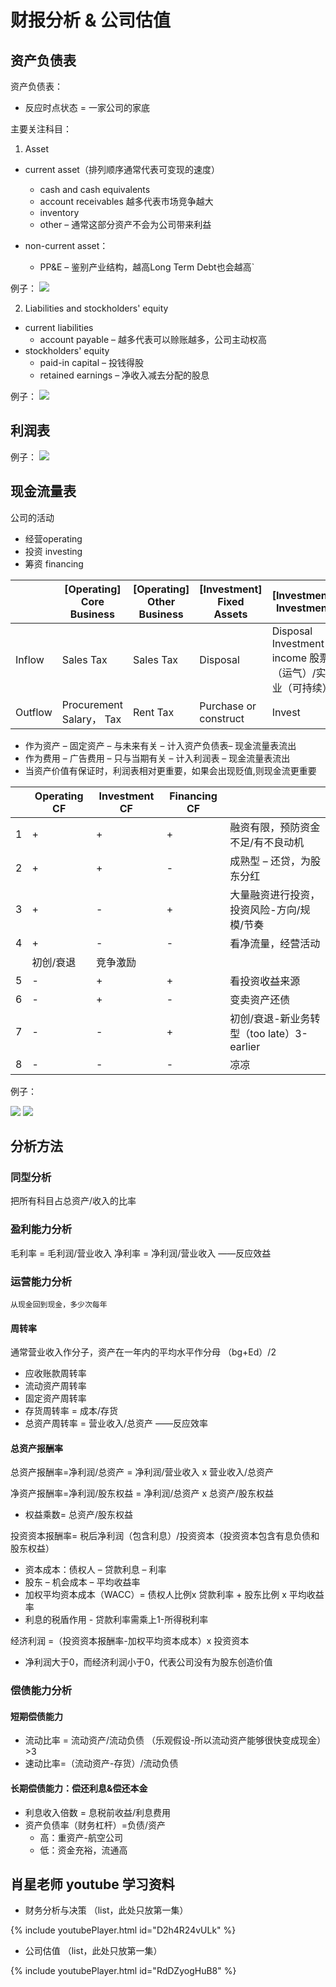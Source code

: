 # 财报分析 & 公司估值

## 资产负债表

资产负债表：

- 反应时点状态 = 一家公司的家底

主要关注科目：

1. Asset

- current asset（排列顺序通常代表可变现的速度）
  - cash and cash equivalents 
  - account receivables 越多代表市场竞争越大
  - inventory 
  - other – 通常这部分资产不会为公司带来利益

- non-current asset：
  - PP&E – 鉴别产业结构，越高Long Term Debt也会越高`

例子：
![](./finance-graph/f3.png)


2. Liabilities and stockholders' equity

- current liabilities
  * account payable – 越多代表可以赊账越多，公司主动权高
- stockholders' equity
  - paid-in capital – 投钱得股
  * retained earnings – 净收入减去分配的股息

例子：
![](./finance-graph/f4.png)

## 利润表

例子：
![](./finance-graph/f5.png)


## 现金流量表

公司的活动

- 经营operating
- 投资 investing
- 筹资 financing

|                | [Operating] Core Business              |     [Operating] Other Business    | [Investment] Fixed Assets    | [Investment] Investment                                              | [Financing] Debt             |     [Financing] Equity    |
|----------------|----------------------------------------|-----------------------------------|------------------------------|----------------------------------------------------------------------|------------------------------|---------------------------|
|     Inflow     |     Sales Tax                          |     Sales Tax                     |     Disposal                 |     Disposal    Investment income     股票（运气）/实业（可持续）    |     Raise money              |     Raise money           |
|     Outflow    |     Procurement    Salary，     Tax    |     Rent    Tax                   |     Purchase or construct    |     Invest                                                           |     Interest    principal    |     Dividend              |

- 作为资产 – 固定资产 – 与未来有关 – 计入资产负债表– 现金流量表流出
- 作为费用 – 广告费用 – 只与当期有关 – 计入利润表 – 现金流量表流出
- 当资产价值有保证时，利润表相对更重要，如果会出现贬值,则现金流更重要



|          |     Operating CF    |     Investment CF    |     Financing CF    |                                                    |
|----------|---------------------|----------------------|---------------------|----------------------------------------------------|
|     1    |     +               |     +                |     +               |     融资有限，预防资金不足/有不良动机              |
|     2    |     +               |     +                |     -               |     成熟型 – 还贷，为股东分红                      |
|     3    |     +               |     -                |     +               |     大量融资进行投资，投资风险-方向/规模/节奏      |
|     4    |     +               |     -                |     -               |     看净流量，经营活动                             |
|          |     初创/衰退       |     竞争激励         |                     |                                                    |
|     5    |     -               |     +                |     +               |     看投资收益来源                                 |
|     6    |     -               |     +                |     -               |     变卖资产还债                                   |
|     7    |     -               |     -                |     +               |     初创/衰退-新业务转型（too   late）3-earlier    |
|     8    |     -               |     -                |     -               |     凉凉                                           |

例子：

![](./finance-graph/f1.png)
![](./finance-graph/f2.png)

## 分析方法

### 同型分析

把所有科目占总资产/收入的比率

### 盈利能力分析

毛利率 = 毛利润/营业收入
净利率 = 净利润/营业收入 ——反应效益

### 运营能力分析
`从现金回到现金，多少次每年`

#### 周转率

通常营业收入作分子，资产在一年内的平均水平作分母 （bg+Ed）/2

- 应收账款周转率 
- 流动资产周转率
- 固定资产周转率
- 存货周转率 = 成本/存货
- 总资产周转率 = 营业收入/总资产 ——反应效率

#### 总资产报酬率

总资产报酬率=净利润/总资产 = 净利润/营业收入 x 营业收入/总资产 

净资产报酬率=净利润/股东权益 = 净利润/总资产 x 总资产/股东权益
  - 权益乘数= 总资产/股东权益

投资资本报酬率= 税后净利润（包含利息）/投资资本（投资资本包含有息负债和股东权益）
- 资本成本：债权人 – 贷款利息 – 利率
- 股东 – 机会成本 – 平均收益率
- 加权平均资本成本（WACC）= 债权人比例x 贷款利率 + 股东比例 x 平均收益率
- 利息的税盾作用 - 贷款利率需乘上1-所得税利率

经济利润 =（投资资本报酬率-加权平均资本成本）x  投资资本
- 净利润大于0，而经济利润小于0，代表公司没有为股东创造价值

### 偿债能力分析

#### 短期偿债能力
- 流动比率 = 流动资产/流动负债 （乐观假设-所以流动资产能够很快变成现金）>3
- 速动比率=（流动资产-存货）/流动负债

#### 长期偿债能力：偿还利息&偿还本金
- 利息收入倍数 = 息税前收益/利息费用
- 资产负债率（财务杠杆）=负债/资产 
  - 高：重资产-航空公司
  - 低：资金充裕，流通高



## 肖星老师 youtube 学习资料

- 财务分析与决策 （list，此处只放第一集）

{% include youtubePlayer.html id="D2h4R24vULk" %}

- 公司估值 （list，此处只放第一集）

{% include youtubePlayer.html id="RdDZyogHuB8" %}

